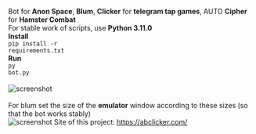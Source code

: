 Bot for <b>Anon Space</b>, <b>Blum</b>, <b>Clicker</b> for <b>telegram tap games</b>, AUTO <b>Cipher</b> for <b>Hamster Combat</b><br/>
For stable work of scripts, use <b>Python 3.11.0</b><br/>
<b>Install</b><br/>
<code>pip install -r requirements.txt</code><br/>
<b>Run</b><br/>
<code>py bot.py</code><br/><br/>
![screenshot](https://github.com/excroll/abclicker/blob/main/image.gif)
<br/><br/>
For blum set the size of the <b>emulator</b> window according to these sizes (so that the bot works stably)<br/>
![screenshot](https://github.com/excroll/anon-blum-clicker-bot/blob/main/img/Blum_Opimal_Frame.png)
Site of this project:
https://abclicker.com/
